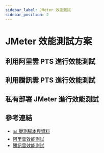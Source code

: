 ```yaml
---
sidebar_label: JMeter 效能測試
sidebar_position: 2
---
```


# JMeter 效能測試方案

## 利用阿里雲 PTS 進行效能測試

## 利用騰訊雲 PTS 進行效能測試

## 私有部署 JMeter 進行效能測試

## 參考連結

- [📊 壓測腳本與資料](https://gitee.com/270580156/weiyu/tree/main/jmeter)
- [阿里雲效能測試](https://ptsnext.console.aliyun.com/?spm=5176.7946858.J_5253785160.4.5a02ed1dhApB1v#/overviewpage)
- [騰訊雲效能測試](https://console.cloud.tencent.com/monitor/pts)